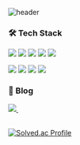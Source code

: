 ![header](https://capsule-render.vercel.app/api?type=venom&text=Gun%20Joon&fontSize=60)

### 🛠 Tech Stack
<img src="https://img.shields.io/badge/Java-007396?style=for-the-badge&logo=OpenJDK&logoColor=white"/></a>
<img src="https://img.shields.io/badge/Spring-6DB33F?style=for-the-badge&logo=Spring&logoColor=white"/>
<img src="https://img.shields.io/badge/Spring%20Boot-6DB33F?style=for-the-badge&logo=Spring%20Boot&logoColor=white"/>
<img src="https://img.shields.io/badge/-C++-00599C?&style=for-the-badge&logo=c%2B%2B&logoColor=white">
<img src="https://img.shields.io/badge/-C%23-00599C?style=for-the-badge&logo=Csharp&logoColor=white">

<img src="https://img.shields.io/badge/Docker-2496ED?style=for-the-badge&logo=Docker&logoColor=white"></a>
<img src="https://img.shields.io/badge/Jenkins-61DAFB?style=for-the-badge&logo=Jenkins&logoColor=#61DAFB">
<img src="https://img.shields.io/badge/AWS-232F3E?style=for-the-badge&logo=amazonwebservices&logoColor=white">
<img src="https://img.shields.io/badge/Linux-FCC624?style=for-the-badge&logo=Linux&logoColor=white">

### 📖 Blog
<a href="https://gunjoon98.tistory.com">
  <img src="https://img.shields.io/badge/Blog-1EBC8F?style=for-the-badge&logo=velog&logoColor=white"/>&nbsp
</a>
</br>
</br>

[![Solved.ac Profile](http://mazassumnida.wtf/api/v2/generate_badge?boj=dlans321)](https://solved.ac/dlans321/)

<!--
**gunjoon98/gunjoon98** is a ✨ _special_ ✨ repository because its `README.md` (this file) appears on your GitHub profile.

Here are some ideas to get you started:

- 🔭 I’m currently working on ...
- 🌱 I’m currently learning ...
- 👯 I’m looking to collaborate on ...
- 🤔 I’m looking for help with ...
- 💬 Ask me about ...
- 📫 How to reach me: ...
- 😄 Pronouns: ...
- ⚡ Fun fact: ...
-->

